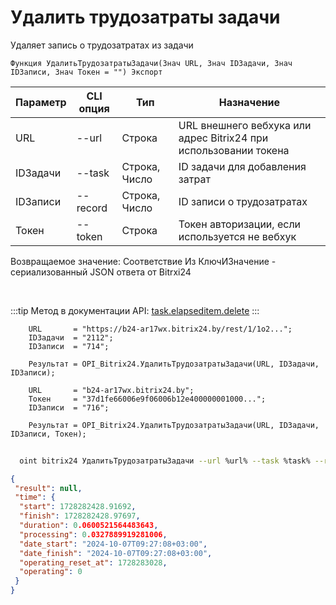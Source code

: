 ﻿---
sidebar_position: 2
---

# Удалить трудозатраты задачи
 Удаляет запись о трудозатратах из задачи



`Функция УдалитьТрудозатратыЗадачи(Знач URL, Знач IDЗадачи, Знач IDЗаписи, Знач Токен = "") Экспорт`

  | Параметр | CLI опция | Тип | Назначение |
  |-|-|-|-|
  | URL | --url | Строка | URL внешнего вебхука или адрес Bitrix24 при использовании токена |
  | IDЗадачи | --task | Строка, Число | ID задачи для добавления затрат |
  | IDЗаписи | --record | Строка, Число | ID записи о трудозатратах |
  | Токен | --token | Строка | Токен авторизации, если используется не вебхук |

  
  Возвращаемое значение:   Соответствие Из КлючИЗначение - сериализованный JSON ответа от Bitrxi24

<br/>

:::tip
Метод в документации API: [task.elapseditem.delete](https://dev.1c-bitrix.ru/rest_help/tasks/task/elapseditem/delete.php)
:::
<br/>


```bsl title="Пример кода"
    URL       = "https://b24-ar17wx.bitrix24.by/rest/1/1o2...";
    IDЗадачи  = "2112";
    IDЗаписи  = "714";

    Результат = OPI_Bitrix24.УдалитьТрудозатратыЗадачи(URL, IDЗадачи, IDЗаписи);

    URL       = "b24-ar17wx.bitrix24.by";
    Токен     = "37d1fe66006e9f06006b12e400000001000...";
    IDЗаписи  = "716";

    Результат = OPI_Bitrix24.УдалитьТрудозатратыЗадачи(URL, IDЗадачи, IDЗаписи, Токен);
```



```sh title="Пример команды CLI"
    
  oint bitrix24 УдалитьТрудозатратыЗадачи --url %url% --task %task% --record %record% --token %token%

```

```json title="Результат"
{
 "result": null,
 "time": {
  "start": 1728282428.91692,
  "finish": 1728282428.97697,
  "duration": 0.0600521564483643,
  "processing": 0.0327889919281006,
  "date_start": "2024-10-07T09:27:08+03:00",
  "date_finish": "2024-10-07T09:27:08+03:00",
  "operating_reset_at": 1728283028,
  "operating": 0
 }
}
```
